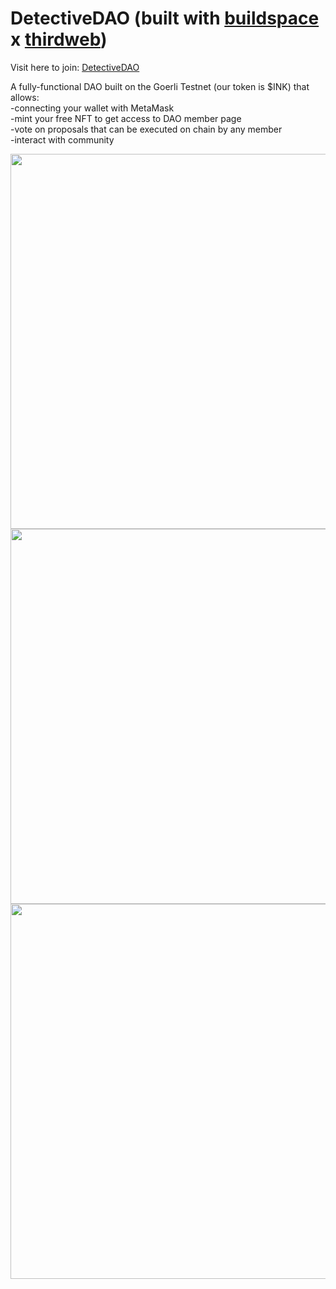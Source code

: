 # DetectiveDAO (built with [buildspace](https://buildspace.so/) x [thirdweb](https://thirdweb.com/dashboard))
Visit here to join: [DetectiveDAO](https://detective-dao.rohanprashanth.repl.co/)

A fully-functional DAO built on the Goerli Testnet (our token is $INK) that allows: \
-connecting your wallet with MetaMask \
-mint your free NFT to get access to DAO member page \
-vote on proposals that can be executed on chain by any member \
-interact with community

<img src="https://imgur.com/ZMWX1m0.png" width="600">
<img src="https://imgur.com/wIRJpga.png" width="600">
<img src="https://imgur.com/KZBpwFn.png" width="600">
